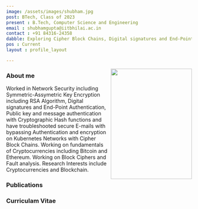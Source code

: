 ```yaml
---
image: /assets/images/shubham.jpg
post: BTech, Class of 2023
present : B.Tech, Computer Science and Engineering
email : shubhamgupta@iitbhilai.ac.in
contact : +91 84316-24358
dabble: Exploring Cipher Block Chains, Digital signatures and End-Point Authentication
pos : Current
layout : profile_layout

---
```


<!-- # Shubham Gupta -->

<img  align="right"  width="220"  height="300"  src="" >

### About me 
Worked in Network Security including Symmetric-Assymetric Key Encryption including RSA Algorithm, Digital signatures and End-Point Authentication, Public key and message authentication with Cryptographic Hash functions and have troubleshooted secure E-mails with bypassing Authentication and encryption on Kubernetes Networks with Cipher Block Chains. Working on fundamentals of Cryptocurrencies including Bitcoin and Ethereum. Working on Block Ciphers and Fault analysis. Research Interests include Cryptocurrencies and Blockchain.

### Publications

### Curriculam Vitae


